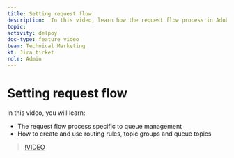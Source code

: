```yaml
---
title: Setting request flow
description:  In this video, learn how the request flow process in Adobe Workfront works and how to create routing rules, topic groups, and queue topics.
topic:
activity: delpoy
doc-type: feature video
team: Technical Marketing
kt: Jira ticket
role: Admin
---
```

# Setting request flow

In this video, you will learn:

* The request flow process specific to queue management
* How to create and use routing rules, topic groups and queue topics

>[!VIDEO](https://video.tv.adobe.com/v/335222/?quality=12)
